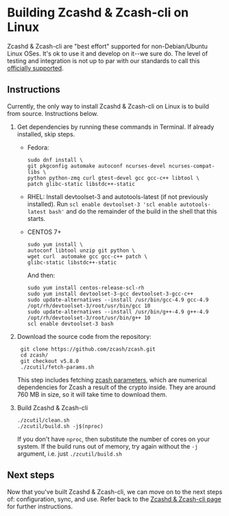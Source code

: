 # Building Zcashd & Zcash-cli on Linux

Zcashd & Zcash-cli are "best effort" supported for non-Debian/Ubuntu Linux OSes.  It's ok to use it and develop on it--we sure do. The level of testing and integration is not up to par with our standards to call this [officially supported](supported_platform_policy.html#supported-platform-policy).

## Instructions

Currently, the only way to install Zcashd & Zcash-cli on Linux is to build from source. Instructions below.

1. Get dependencies by running these commands in Terminal. If already installed, skip steps.

	* Fedora: 
	  ```
	  sudo dnf install \
	  git pkgconfig automake autoconf ncurses-devel ncurses-compat-libs \
	  python python-zmq curl gtest-devel gcc gcc-c++ libtool \
	  patch glibc-static libstdc++-static
	  ```
	* RHEL:
	  Install devtoolset-3 and autotools-latest (if not previously installed). Run
	  `scl enable devtoolset-3 'scl enable autotools-latest bash'` and do the remainder
          of the build in the shell that this starts.
	* CENTOS 7+
	  ```
	  sudo yum install \
	  autoconf libtool unzip git python \
	  wget curl  automake gcc gcc-c++ patch \
	  glibc-static libstdc++-static
	  ```


  		And then:   
       ```
       sudo yum install centos-release-scl-rh
       sudo yum install devtoolset-3-gcc devtoolset-3-gcc-c++
       sudo update-alternatives --install /usr/bin/gcc-4.9 gcc-4.9 /opt/rh/devtoolset-3/root/usr/bin/gcc 10
       sudo update-alternatives --install /usr/bin/g++-4.9 g++-4.9 /opt/rh/devtoolset-3/root/usr/bin/g++ 10
       scl enable devtoolset-3 bash
       ```

1. Download the source code from the repository:
    ```
     git clone https://github.com/zcash/zcash.git
     cd zcash/
     git checkout v5.8.0
     ./zcutil/fetch-params.sh
     ```
     <!--The message printed by ``git checkout`` about a "detached head" is normal and does not indicate a problem. --> 
    This step includes fetching [zcash parameters](https://z.cash/technology/paramgen/), which are numerical dependencies for Zcash a result of the crypto inside. They are around 760 MB in size, so it will take time to download them.

1. Build Zcashd & Zcash-cli
    ```
    ./zcutil/clean.sh
    ./zcutil/build.sh -j$(nproc)
    ```

    If you don't have ``nproc``, then substitute the number of cores on your system. If the build runs out of memory, try again without the ``-j`` argument, i.e. just ``./zcutil/build.sh``

## Next steps
Now that you've built Zcashd & Zcash-cli, we can move on to the next steps of: configuration, sync, and use. Refer back to the [Zcashd & Zcash-cli page](zcashd.html) for further instructions. 
